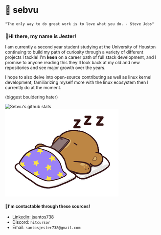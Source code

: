 # 💜 sebvu

`"The only way to do great work is to love what you do. - Steve Jobs"`

### 🍇Hi there, my name is Jester!

I am currently a second year student studying at the University of Houston continuing to build my path of curiosity through a variety of different projects I tackle!
I'm **keen** on a career path of full stack development, and I promise to anyone reading this they'll look back at my old and new repositories and see major growth over the years.

I hope to also delve into open-source contributing as well as linux kernel development, familiarizing myself more with the linux ecosystem then I currently do at the moment.

(biggest bouldering hater)

![Sebvu's github stats](https://github-readme-stats.vercel.app/api?username=sebvu&theme=radical&show_icons=true)
![Sleepy bear gif](assets/sleepybear.gif)

#### 📱I'm contactable through these sources!

- [Linkedin](https://www.linkedin.com/in/jsantos738/): jsantos738
- Discord: `hitcursor`
- Email: `santosjester738@gmail.com`
